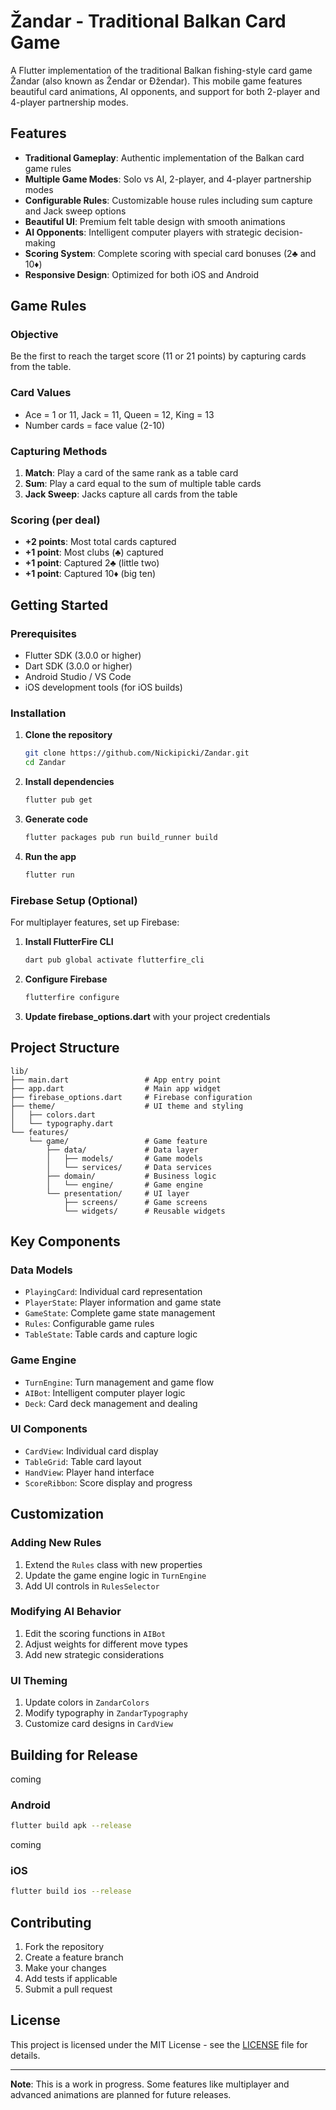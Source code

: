 # Žandar - Traditional Balkan Card Game

A Flutter implementation of the traditional Balkan fishing-style card game Žandar (also known as Žendar or Đžendar). This mobile game features beautiful card animations, AI opponents, and support for both 2-player and 4-player partnership modes.

## Features

- **Traditional Gameplay**: Authentic implementation of the Balkan card game rules
- **Multiple Game Modes**: Solo vs AI, 2-player, and 4-player partnership modes
- **Configurable Rules**: Customizable house rules including sum capture and Jack sweep options
- **Beautiful UI**: Premium felt table design with smooth animations
- **AI Opponents**: Intelligent computer players with strategic decision-making
- **Scoring System**: Complete scoring with special card bonuses (2♣ and 10♦)
- **Responsive Design**: Optimized for both iOS and Android

## Game Rules

### Objective
Be the first to reach the target score (11 or 21 points) by capturing cards from the table.

### Card Values
- Ace = 1 or 11, Jack = 11, Queen = 12, King = 13
- Number cards = face value (2-10)

### Capturing Methods
1. **Match**: Play a card of the same rank as a table card
2. **Sum**: Play a card equal to the sum of multiple table cards
3. **Jack Sweep**: Jacks capture all cards from the table

### Scoring (per deal)
- **+2 points**: Most total cards captured
- **+1 point**: Most clubs (♣) captured
- **+1 point**: Captured 2♣ (little two)
- **+1 point**: Captured 10♦ (big ten)

## Getting Started

### Prerequisites
- Flutter SDK (3.0.0 or higher)
- Dart SDK (3.0.0 or higher)
- Android Studio / VS Code
- iOS development tools (for iOS builds)

### Installation

1. **Clone the repository**
   ```bash
   git clone https://github.com/Nickipicki/Zandar.git
   cd Zandar
   ```

2. **Install dependencies**
   ```bash
   flutter pub get
   ```

3. **Generate code**
   ```bash
   flutter packages pub run build_runner build
   ```

4. **Run the app**
   ```bash
   flutter run
   ```

### Firebase Setup (Optional)

For multiplayer features, set up Firebase:

1. **Install FlutterFire CLI**
   ```bash
   dart pub global activate flutterfire_cli
   ```

2. **Configure Firebase**
   ```bash
   flutterfire configure
   ```

3. **Update firebase_options.dart** with your project credentials

## Project Structure

```
lib/
├── main.dart                 # App entry point
├── app.dart                  # Main app widget
├── firebase_options.dart     # Firebase configuration
├── theme/                    # UI theme and styling
│   ├── colors.dart
│   └── typography.dart
└── features/
    └── game/                 # Game feature
        ├── data/             # Data layer
        │   ├── models/       # Game models
        │   └── services/     # Data services
        ├── domain/           # Business logic
        │   └── engine/       # Game engine
        └── presentation/     # UI layer
            ├── screens/      # Game screens
            └── widgets/      # Reusable widgets
```

## Key Components

### Data Models
- `PlayingCard`: Individual card representation
- `PlayerState`: Player information and game state
- `GameState`: Complete game state management
- `Rules`: Configurable game rules
- `TableState`: Table cards and capture logic

### Game Engine
- `TurnEngine`: Turn management and game flow
- `AIBot`: Intelligent computer player logic
- `Deck`: Card deck management and dealing

### UI Components
- `CardView`: Individual card display
- `TableGrid`: Table card layout
- `HandView`: Player hand interface
- `ScoreRibbon`: Score display and progress

## Customization

### Adding New Rules
1. Extend the `Rules` class with new properties
2. Update the game engine logic in `TurnEngine`
3. Add UI controls in `RulesSelector`

### Modifying AI Behavior
1. Edit the scoring functions in `AIBot`
2. Adjust weights for different move types
3. Add new strategic considerations

### UI Theming
1. Update colors in `ZandarColors`
2. Modify typography in `ZandarTypography`
3. Customize card designs in `CardView`

## Building for Release
coming
### Android
```bash
flutter build apk --release
```
coming
### iOS
```bash
flutter build ios --release
```

## Contributing

1. Fork the repository
2. Create a feature branch
3. Make your changes
4. Add tests if applicable
5. Submit a pull request

## License

This project is licensed under the MIT License - see the [LICENSE](LICENSE) file for details.


---

**Note**: This is a work in progress. Some features like multiplayer and advanced animations are planned for future releases.
